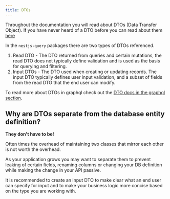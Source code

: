 ```yaml
---
title: DTOs
---
```


Throughout the documentation you will read about DTOs (Data Transfer Object). If you have never heard of a DTO before you can read about them [here](https://martinfowler.com/eaaCatalog/dataTransferObject.html)

In the `nestjs-query` packages there are two types of DTOs referenced.

1. Read DTO - The DTO returned from queries and certain mutations, the read DTO does not typically define validation and is used as the basis for querying and filtering.
2. Input DTOs - The DTO used when creating or updating records. The input DTO typically defines user input validation, and a subset of fields from the read DTO that the end user can modify.

To read more about DTOs in graphql check out the [DTO docs in the graphql section](../graphql/dtos).

## Why are DTOs separate from the database entity definition?

**They don't have to be!**

Often times the overhead of maintaining two classes that mirror each other is not worth the overhead.

As your application grows you may want to separate them to prevent leaking of certain fields, renaming columns or changing your DB definition while making the change in your API passive.

It is recommended to create an input DTO to make clear what an end user can specify for input and to make your business logic more concise based on the type you are working with.  
